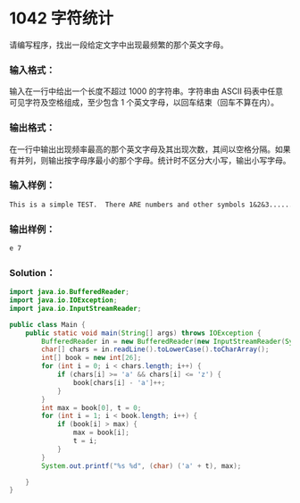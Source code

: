 # 1042 字符统计

请编写程序，找出一段给定文字中出现最频繁的那个英文字母。

### 输入格式：

输入在一行中给出一个长度不超过 1000 的字符串。字符串由 ASCII 码表中任意可见字符及空格组成，至少包含 1 个英文字母，以回车结束（回车不算在内）。

### 输出格式：

在一行中输出出现频率最高的那个英文字母及其出现次数，其间以空格分隔。如果有并列，则输出按字母序最小的那个字母。统计时不区分大小写，输出小写字母。

### 输入样例：

```tex
This is a simple TEST.  There ARE numbers and other symbols 1&2&3...........
```

### 输出样例：

```tex
e 7
```

### Solution：

```java
import java.io.BufferedReader;
import java.io.IOException;
import java.io.InputStreamReader;

public class Main {
    public static void main(String[] args) throws IOException {
        BufferedReader in = new BufferedReader(new InputStreamReader(System.in));
        char[] chars = in.readLine().toLowerCase().toCharArray();
        int[] book = new int[26];
        for (int i = 0; i < chars.length; i++) {
            if (chars[i] >= 'a' && chars[i] <= 'z') {
                book[chars[i] - 'a']++;
            }
        }
        int max = book[0], t = 0;
        for (int i = 1; i < book.length; i++) {
            if (book[i] > max) {
                max = book[i];
                t = i;
            }
        }
        System.out.printf("%s %d", (char) ('a' + t), max);

    }
}
```

